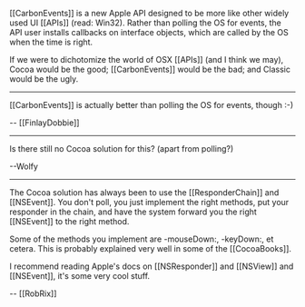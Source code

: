 [[CarbonEvents]] is a new Apple API designed to be more like other widely used UI [[APIs]] (read: Win32). Rather than polling the OS for events, the API user installs callbacks on interface objects, which are called by the OS when the time is right.

If we were to dichotomize the world of OSX [[APIs]] (and I think we may), Cocoa would be the good; [[CarbonEvents]] would be the bad; and Classic would be the ugly.

----

[[CarbonEvents]] is actually better than polling the OS for events, though :-)

-- [[FinlayDobbie]]

----

Is there still no Cocoa solution for this? (apart from polling?) 

--Wolfy

----

The Cocoa solution has always been to use the [[ResponderChain]] and [[NSEvent]]. You don't poll, you just implement the right methods, put your responder in the chain, and have the system forward you the right [[NSEvent]] to the right method.

Some of the methods you implement are -mouseDown:, -keyDown:, et cetera. This is probably explained very well in some of the [[CocoaBooks]].

I recommend reading Apple's docs on [[NSResponder]] and [[NSView]] and [[NSEvent]], it's some very cool stuff.

-- [[RobRix]]